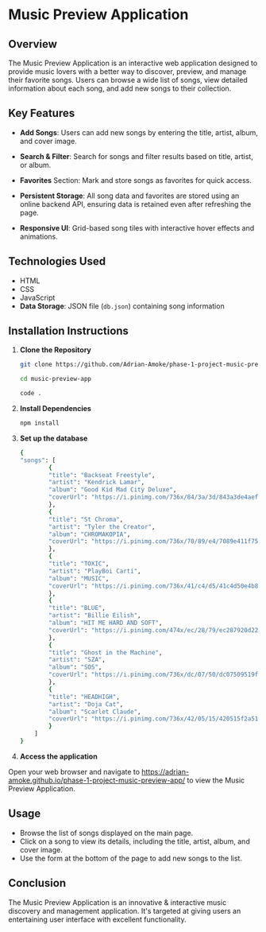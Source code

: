 # Music Preview Application

## Overview
The Music Preview Application is an interactive web application designed to provide music lovers with a better way to discover, preview, and manage their favorite songs. Users can browse a wide list of songs, view detailed information about each song, and add new songs to their collection.

## Key Features
- **Add Songs**: Users can add new songs by entering the title, artist, album, and cover image.

- **Search & Filter**: Search for songs and filter results based on title, artist, or album.

- **Favorites** Section: Mark and store songs as favorites for quick access.

- **Persistent Storage**: All song data and favorites are stored using an online backend API, ensuring data is retained even after refreshing the page.

- **Responsive UI**: Grid-based song tiles with interactive hover effects and animations.

## Technologies Used
-  HTML
- CSS
- JavaScript
- **Data Storage**: JSON file (`db.json`) containing song information

## Installation Instructions

1. **Clone the Repository**
   ```bash
   git clone https://github.com/Adrian-Amoke/phase-1-project-music-preview-app.git

   cd music-preview-app
   
   code .

2. **Install Dependencies**
    ```bash
    npm install

3. **Set up the database**
    ```bash
    {
    "songs": [
            {
            "title": "Backseat Freestyle",
            "artist": "Kendrick Lamar",
            "album": "Good Kid Mad City Deluxe",
            "coverUrl": "https://i.pinimg.com/736x/84/3a/3d/843a3de4aef8a6539f7445b22826a36a.jpg"
            },
            {
            "title": "St Chroma",
            "artist": "Tyler the Creator",
            "album": "CHROMAKOPIA",
            "coverUrl": "https://i.pinimg.com/736x/70/89/e4/7089e411f756745789d88bd1fe401537.jpg"
            },
            {
            "title": "TOXIC",
            "artist": "PlayBoi Carti",
            "album": "MUSIC",
            "coverUrl": "https://i.pinimg.com/736x/41/c4/d5/41c4d50e4b80fa3cc617c21f9ae6ca74.jpg"
            },
            {
            "title": "BLUE",
            "artist": "Billie Eilish",
            "album": "HIT ME HARD AND SOFT",
            "coverUrl": "https://i.pinimg.com/474x/ec/28/79/ec287920d222b6ba9ce2d55f82b54a11.jpg"
            },
            {
            "title": "Ghost in the Machine",
            "artist": "SZA",
            "album": "SOS",
            "coverUrl": "https://i.pinimg.com/736x/dc/07/50/dc07509519f0d4b8472167c9b4a64a61.jpg"
            },
            {
            "title": "HEADHIGH",
            "artist": "Doja Cat",
            "album": "Scarlet Claude",
            "coverUrl": "https://i.pinimg.com/736x/42/05/15/420515f2a519190f86a0ab15fea7d8a6.jpg"
            }
        ]
    }

4. **Access the application**

Open your web browser and navigate to https://adrian-amoke.github.io/phase-1-project-music-preview-app/ to view the Music Preview Application.

## Usage
- Browse the list of songs displayed on the main page.
- Click on a song to view its details, including the title, artist, album, and cover image.
- Use the form at the bottom of the page to add new songs to the list.

## Conclusion
The Music Preview Application is an innovative & interactive music discovery and management application. It's targeted at giving users an entertaining user interface with excellent functionality.





